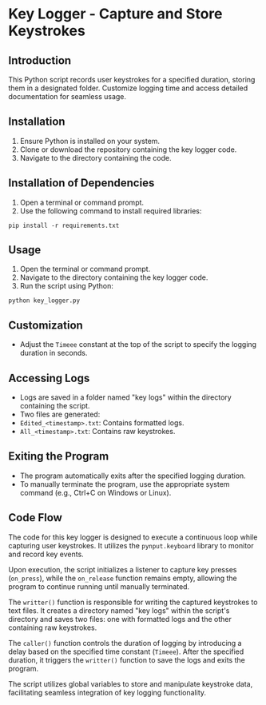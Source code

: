 # Key Logger - Capture and Store Keystrokes

## Introduction

This Python script records user keystrokes for a specified duration, storing them in a designated folder. Customize logging time and access detailed documentation for seamless usage.

## Installation

1. Ensure Python is installed on your system.
2. Clone or download the repository containing the key logger code.
3. Navigate to the directory containing the code.

## Installation of Dependencies

1. Open a terminal or command prompt.
2. Use the following command to install required libraries:

`pip install -r requirements.txt`

## Usage

1. Open the terminal or command prompt.
2. Navigate to the directory containing the key logger code.
3. Run the script using Python:
   
`python key_logger.py`

## Customization

- Adjust the `Timeee` constant at the top of the script to specify the logging duration in seconds.

## Accessing Logs

- Logs are saved in a folder named "key logs" within the directory containing the script.
- Two files are generated:
- `Edited_<timestamp>.txt`: Contains formatted logs.
- `All_<timestamp>.txt`: Contains raw keystrokes.

## Exiting the Program

- The program automatically exits after the specified logging duration.
- To manually terminate the program, use the appropriate system command (e.g., Ctrl+C on Windows or Linux).

## Code Flow

The code for this key logger is designed to execute a continuous loop while capturing user keystrokes. It utilizes the `pynput.keyboard` library to monitor and record key events. 

Upon execution, the script initializes a listener to capture key presses (`on_press`), while the `on_release` function remains empty, allowing the program to continue running until manually terminated.

The `writter()` function is responsible for writing the captured keystrokes to text files. It creates a directory named "key logs" within the script's directory and saves two files: one with formatted logs and the other containing raw keystrokes.

The `caller()` function controls the duration of logging by introducing a delay based on the specified time constant (`Timeee`). After the specified duration, it triggers the `writter()` function to save the logs and exits the program.

The script utilizes global variables to store and manipulate keystroke data, facilitating seamless integration of key logging functionality.


